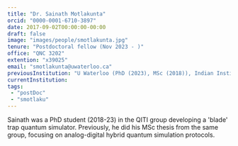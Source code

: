 ```yaml
---
title: "Dr. Sainath Motlakunta"
orcid: "0000-0001-6710-3897"
date: 2017-09-02T00:00:00-00:00
draft: false
image: "images/people/smotlakunta.jpg"
tenure: "Postdoctoral fellow (Nov 2023 - )"
office: "QNC 3202"
extention: "x39025"
email: "smotlakunta@uwaterloo.ca"
previousInstitution: "U Waterloo (PhD (2023), MSc (2018)), Indian Institute of Science Education and Research, Pune (BSc-MSc)"
currentInstitution: 
tags:
 - "postDoc"
 - "smotlaku"
---
```


Sainath was a PhD student (2018-23) in the QITI group developing a 'blade' trap quantum simulator. Previously, he did his MSc thesis from the same group, focusing on analog-digital hybrid quantum simulation protocols.
